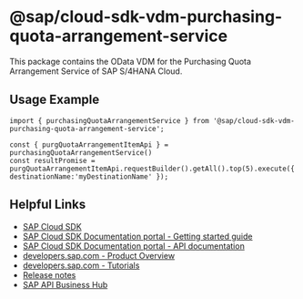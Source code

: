 # @sap/cloud-sdk-vdm-purchasing-quota-arrangement-service

This package contains the OData VDM for the Purchasing Quota Arrangement Service of SAP S/4HANA Cloud.

## Usage Example
```
import { purchasingQuotaArrangementService } from '@sap/cloud-sdk-vdm-purchasing-quota-arrangement-service';

const { purgQuotaArrangementItemApi } = purchasingQuotaArrangementService()
const resultPromise = purgQuotaArrangementItemApi.requestBuilder().getAll().top(5).execute({ destinationName:'myDestinationName' });

```

## Helpful Links

- [SAP Cloud SDK](https://github.com/SAP/cloud-sdk-js)
- [SAP Cloud SDK Documentation portal - Getting started guide](https://sap.github.io/cloud-sdk/docs/js/getting-started)
- [SAP Cloud SDK Documentation portal - API documentation](https://sap.github.io/cloud-sdk/docs/js/api)
- [developers.sap.com - Product Overview](https://developers.sap.com/topics/cloud-sdk.html)
- [developers.sap.com - Tutorials](https://developers.sap.com/tutorial-navigator.html?tag=software-product:technology-platform/sap-cloud-sdk&tag=tutorial:type/tutorial&tag=programming-tool:javascript)
- [Release notes](https://help.sap.com/doc/2324e9c3b28748a4ae2ad08166d77675/1.0/en-US/js-index.html)
- [SAP API Business Hub](https://api.sap.com/)
